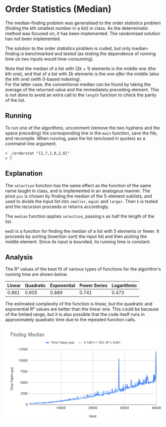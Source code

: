 # Order Statistics (Median)
The median-finding problem was generalised to the order statistics problem (finding the *k*th smallest number in a list) in class. As the deterministic method was focused on, it has been implemented. The randomised solution has *not* been implemented.  

The solution to the order statistics problem is coded, but only median-finding is benchmarked and tested (as testing the dependence of running time on two inputs would time-consuming).  

Note that the median of a list with (2*k* + 1) elements is the middle one (the *k*th one), and that of a list with 2*k* elements is the one *after* the middle (also the *k*th one) (with 0-based indexing).  
For the latter case, the conventional median can be found by taking the average of the returned value and the immediately preceding element. This is not done to avoid an extra call to the `length` function to check the parity of the list.

## Running
To run one of the algorithms, uncomment (remove the two hyphens and the space preceding) the corresponding line in the `main` function, save the file, and recompile. When running, pass the list (enclosed in quotes) as a command-line argument.
```
> ./orderstat "[2,7,1,8,2,8]"
> 7
```

## Explanation
The `selection` function has the same effect as the function of the same name taught in class, and is implemented in an analogous manner. The pivot `piv` is chosen by finding the median of the 5-element sublists, and used to divide the input list into `smaller`, `equal` and `larger`. Then `k` is tested and the recursion proceeds or returns accordingly.  

The `median` function applies `selection`, passing `k` as half the length of the list.  

`med5` is a function for finding the median of a list with 5 elements or fewer. It proceeds by sorting (insertion sort) the input list and then picking the middle element. Since its input is bounded, its running time is constant.

## Analysis
The R² values of the best fit of various types of functions for the algorithm's running time are shown below.  

Linear | Quadratic | Exponential | Power Series | Logarithmic  
------ | --------- | ----------- | ------------ | -----------  
0.861  | 0.905     | 0.889       | 0.741        | 0.473  

The estimated complexity of the function is linear, but the quadratic and exponential R² values are better than the linear one. This could be because of the limited range, but it is also possible that the code itself runs in approximately quadratic time due to the repeated function calls.  

![Running Time of Mergesort](OStat.png)
